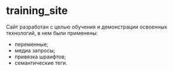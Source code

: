 # training_site
Сайт разработан с целью обучения и демонстрации освоенных технологий, в нем были применены:
- переменные;
- медиа запросы;
- привязка шраифтов;
- семантические теги.
